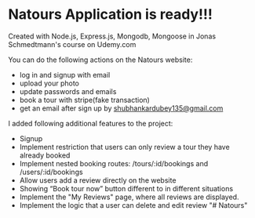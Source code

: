 # Natours Application is ready!!!

Created with Node.js, Express.js, Mongodb, Mongoose in Jonas Schmedtmann's course on Udemy.com

You can do the following actions on the Natours website:

- log in and signup with email
- upload your photo
- update passwords and emails
- book a tour with stripe(fake transaction)
- get an email after sign up by shubhankardubey135@gmail.com

I added following additional features to the project:

- Signup
- Implement restriction that users can only review a tour they have already booked
- Implement nested booking routes: /tours/:id/bookings and /users/:id/bookings
- Allow users add a review directly on the website
- Showing “Book tour now” button different to in different situations
- Implement the "My Reviews" page, where all reviews are displayed.
- Implement the logic that a user can delete and edit review
"# Natours" 
